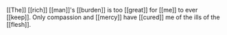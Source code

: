 [[The]] [[rich]] [[man]]'s [[burden]] is too [[great]] for [[me]] to ever [[keep]]. Only compassion and [[mercy]] have [[cured]] me of the ills of the [[flesh]].
